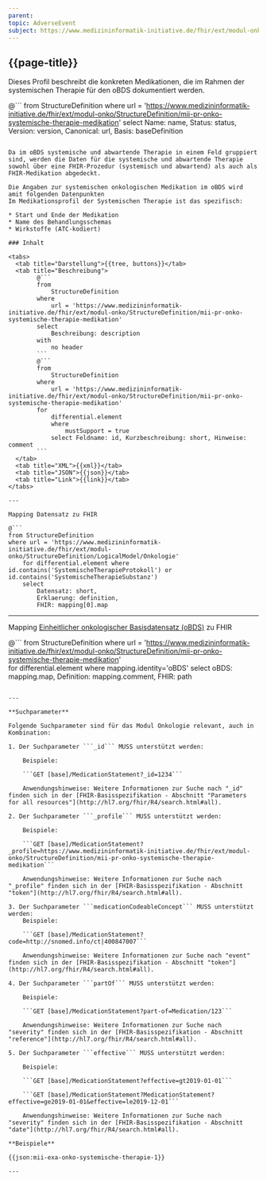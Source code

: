 ```yaml
---
parent: 
topic: AdverseEvent
subject: https://www.medizininformatik-initiative.de/fhir/ext/modul-onko/StructureDefinition/mii-pr-onko-systemische-therapie-medikation
---
```


## {{page-title}}

Dieses Profil beschreibt die konkreten Medikationen, die im Rahmen der systemischen Therapie für den oBDS dokumentiert werden.

@```
from 
    StructureDefinition 
where 
    url = 'https://www.medizininformatik-initiative.de/fhir/ext/modul-onko/StructureDefinition/mii-pr-onko-systemische-therapie-medikation' 
select 
    Name: name, Status: status, Version: version, Canonical: url, Basis: baseDefinition
```

Da im oBDS systemische und abwartende Therapie in einem Feld gruppiert sind, werden die Daten für die systemische und abwartende Therapie sowohl über eine FHIR-Prozedur (systemisch und abwartend) als auch als FHIR-Medikation abgedeckt.

Die Angaben zur systemischen onkologischen Medikation im oBDS wird amit folgenden Datenpunkten 
Im Medikationsprofil der Systemischen Therapie ist das spezifisch:

* Start und Ende der Medikation
* Name des Behandlungsschemas
* Wirkstoffe (ATC-kodiert) 

### Inhalt

<tabs>
  <tab title="Darstellung">{{tree, buttons}}</tab>
  <tab title="Beschreibung"> 
        @```
        from
	        StructureDefinition
        where
	        url = 'https://www.medizininformatik-initiative.de/fhir/ext/modul-onko/StructureDefinition/mii-pr-onko-systemische-therapie-medikation'
        select
	        Beschreibung: description
        with
            no header
        ```
        @```
        from 
            StructureDefinition 
        where 
            url = 'https://www.medizininformatik-initiative.de/fhir/ext/modul-onko/StructureDefinition/mii-pr-onko-systemische-therapie-medikation' 
        for 
            differential.element 
            where 
                mustSupport = true 
            select Feldname: id, Kurzbeschreibung: short, Hinweise: comment
        ```
  </tab>
  <tab title="XML">{{xml}}</tab>
  <tab title="JSON">{{json}}</tab>
  <tab title="Link">{{link}}</tab>
</tabs>

---

Mapping Datensatz zu FHIR

@```
from StructureDefinition 
where url = 'https://www.medizininformatik-initiative.de/fhir/ext/modul-onko/StructureDefinition/LogicalModel/Onkologie'
    for differential.element where id.contains('SystemischeTherapieProtokoll') or id.contains('SystemischeTherapieSubstanz')
    select 
        Datensatz: short,
        Erklaerung: definition, 
        FHIR: mapping[0].map 

```

---

Mapping [Einheitlicher onkologischer Basisdatensatz (oBDS)](https://basisdatensatz.de/basisdatensatz) zu FHIR

@```
from StructureDefinition 
where url = 'https://www.medizininformatik-initiative.de/fhir/ext/modul-onko/StructureDefinition/mii-pr-onko-systemische-therapie-medikation'  
    for differential.element
    where mapping.identity='oBDS'
    select 
        oBDS: mapping.map,
        Definition: mapping.comment,
        FHIR: path
```

---

**Suchparameter**

Folgende Suchparameter sind für das Modul Onkologie relevant, auch in Kombination:

1. Der Suchparameter ```_id``` MUSS unterstützt werden:

    Beispiele: 

    ```GET [base]/MedicationStatement?_id=1234```
    
    Anwendungshinweise: Weitere Informationen zur Suche nach "_id" finden sich in der [FHIR-Basisspezifikation - Abschnitt "Parameters for all resources"](http://hl7.org/fhir/R4/search.html#all).

2. Der Suchparameter ```_profile``` MUSS unterstützt werden:

    Beispiele:
    
    ```GET [base]/MedicationStatement?_profile=https://www.medizininformatik-initiative.de/fhir/ext/modul-onko/StructureDefinition/mii-pr-onko-systemische-therapie-medikation```
    
    Anwendungshinweise: Weitere Informationen zur Suche nach "_profile" finden sich in der [FHIR-Basisspezifikation - Abschnitt "token"](http://hl7.org/fhir/R4/search.html#all).

3. Der Suchparameter ```medicationCodeableConcept``` MUSS unterstützt werden:
    Beispiele:

    ```GET [base]/MedicationStatement?code=http://snomed.info/ct|400847007```

    Anwendungshinweise: Weitere Informationen zur Suche nach "event" finden sich in der [FHIR-Basisspezifikation - Abschnitt "token"](http://hl7.org/fhir/R4/search.html#all).

4. Der Suchparameter ```partOf``` MUSS unterstützt werden:
    
    Beispiele:

    ```GET [base]/MedicationStatement?part-of=Medication/123```

    Anwendungshinweise: Weitere Informationen zur Suche nach "severity" finden sich in der [FHIR-Basisspezifikation - Abschnitt "reference"](http://hl7.org/fhir/R4/search.html#all).

5. Der Suchparameter ```effective``` MUSS unterstützt werden:
    
    Beispiele:

    ```GET [base]/MedicationStatement?effective=gt2019-01-01```
    
    ```GET [base]/MedicationStatement?MedicationStatement?effective=ge2019-01-01&effective=le2019-12-01```

    Anwendungshinweise: Weitere Informationen zur Suche nach "severity" finden sich in der [FHIR-Basisspezifikation - Abschnitt "date"](http://hl7.org/fhir/R4/search.html#all).

**Beispiele**

{{json:mii-exa-onko-systemische-therapie-1}}

---